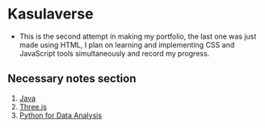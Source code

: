 # Kasulaverse

- This is the second attempt in making my portfolio, the last one was just made using HTML, I plan on learning and implementing CSS and JavaScript tools simultaneously and record my progress.

## Necessary notes section

1. [Java](./Java/java.md)
2. [Three.js](./Three.js/threejs.md)
3. [Python for Data Analysis](./Python_Data_Analysis/python_data.md)
